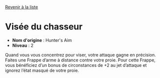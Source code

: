 [Revenir à la liste](list.md)

# Visée du chasseur

 * **Nom d'origine** : Hunter's Aim
 * **Niveau** : 2


<p>Quand vous vous concentrez pour viser, votre attaque gagne en précision. Faites une Frappe d’arme à distance contre votre proie. Pour cette Frappe, vous bénéficiez d’un bonus de circonstances de +2 au jet d’attaque et ignorez l’état masqué de votre proie.</p>